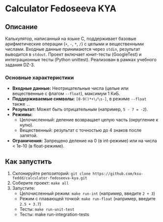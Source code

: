 # Calculator Fedoseeva KYA

## Описание
Калькулятор, написанный на языке C, поддерживает базовые арифметические операции (`+`, `-`, `*`, `/`) с целыми и вещественными числами. Входные данные принимаются через `stdin`, результат выводится в `stdout`. Проект включает юнит-тесты (GoogleTest) и интеграционные тесты (Python unittest). Реализован в рамках учебного задания DZ-3.

### Основные характеристики
- **Входные данные:** Неотрицательные числа (целые или вещественные с флагом `--float`), максимум 1 КиБ.
- **Поддерживаемые символы:** `[0-9()*+\/\s-]`, в режиме `--float` также `.`.
- **Результат:** Может быть отрицательным (например, `5 - 7 = -2`).
- **Режимы:**
  - Целочисленный: деление возвращает целую часть (округление к нулю).
  - Вещественный: результат с точностью до 4 знаков после запятой.
- **Ограничения:** Запрещено деление на 0 (в int-режиме) или на числа < 1e-10 (в float-режиме).
## Как запустить
1. Склонируйте репозиторий: `git clone https://github.com/ksu-feddd/calculator-fedoseeva-kya.git`
2. Соберите проект: `make all`
3. Запустите:
   - Целочисленный режим: `make run-int` (например, введите `2 + 3`)
   - Режим с плавающей точкой: `make run-float` (например, введите `2.5 + 3.7`)
   - Тесты: `make run-unit-test`
   - Тесты: make run-integration-tests

